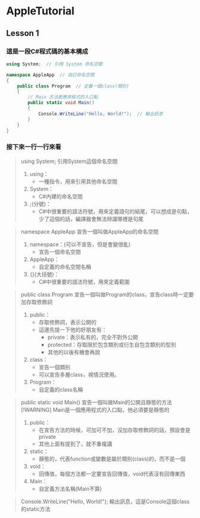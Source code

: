 # AppleTutorial

## Lesson 1

### 這是一段C#程式碼的基本構成

```csharp
using System;  // 引用 System 命名空間

namespace AppleApp  // 自訂命名空間
{
    public class Program  // 定義一個class(類別)
    {
        // Main 方法是應用程式的入口點
        public static void Main()
        {
            Console.WriteLine("Hello, World!");  // 輸出訊息
        }
    }
}
```

### 接下來一行一行來看

> using System;
> 引用System這個命名空間
> 1. using：
>    - 一種指令，用來引用其他命名空間
> 1. System：
>    - C#內建的命名空間
> 2. ;(分號)：
>    - C#中很重要的語法符號，用來定義語句的結尾，可以想成是句點，少了這個的話，編譯器會無法辨識哪裡是句尾

> namespace AppleApp
> 宣告一個叫做AppleApp的命名空間
> 1. namespace：(可以不宣告，但是會變很亂)
>    - 宣告一個命名空間
> 2. AppleApp：
>    - 自定義的命名空間名稱
> 3. {}(大括號)：
>    - C#中很重要的語法符號，用來定義範圍

> public class Program
> 宣告一個叫做Program的class，宣告class時一定要加存取修飾詞
> 1. public：
>    - 存取修飾詞，表示公開的
>    - 這邊先提一下他的好朋友有：
>       - private：表示私有的，完全不對外公開
>       - protected：存取限於包含類別或衍生自包含類別的型別
>       - 其他的以後有機會再說
> 2. class：
>    - 宣告一個類別
>    - 可以宣告多層class，視情況使用。
> 3. Program：
>    - 自定義的class名稱

> public static void Main()
> 宣告一個叫做Main的公開且靜態的方法
> [!WARNING] Main是一個應用程式的入口點，他必須要是靜態的
> 1. public：
>    - 在宣告方法的時候，可加可不加，沒加存取修飾詞的話，預設會是private
>    - 其他上面有提到了，就不重複講
> 2. static：
>    - 靜態的，代表function或變數是屬於類別(class)的，而不是一個
> 3. void：
>    - 回傳值，每個方法都一定要宣告回傳值，void代表沒有回傳東西
> 4. Main：
>    - 自定義方法名稱(Main不算)

> Console.WriteLine("Hello, World!");
> 輸出訊息，這是Console這個class的static方法